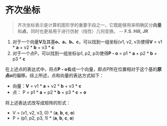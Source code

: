 # 齐次坐标
> 齐次坐标表示是计算机图形学的重要手段之一，它既能够用来明确区分**向量**和**点**，同时也更易用于进行仿射（线性）几何变换。 -- **F.S. Hill, JR**

1. 对于一个向量**V**及其基**o、a、b、c**，可以找到一组坐标(v1, v2, v3)使得**V** = v1 \* **a** + v2 \* **b** + v3 \* **c**
2. 对于一个点P，可以找到一组坐标(p1, p2, p3)使得**P - o** = p1 \* **a** + p2 \* **b** + p3 \* **c**

在上述点的表达式中，将点**P - o**看成一个向量，即点P所在位置相对于这个基的**原点o**的偏移。综上所述，点和向量的表达方式如下：
* 向量：**V** = v1 \* **a** + v2 \* **b** + v3 \* **c**
* 点：  P = p1 \* **a** + p2 \* **b** + p3 \* **c** + **o**

将上述表达式改写成矩阵的形式：
* V = (v1, v2, v3, 0) * (**a**, **b**, **c**, **o**)
* P = (p1, p2, p3, 1) * (**a**, **b**, **c**, **o**)
